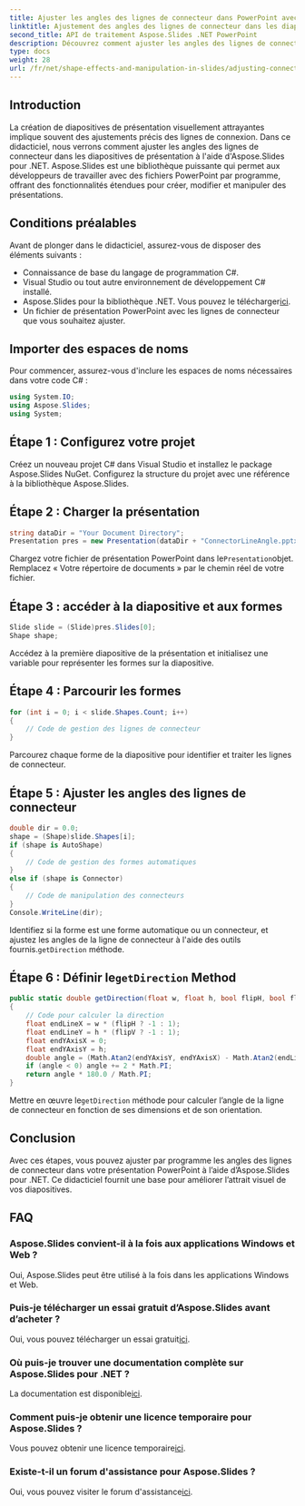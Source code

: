 ```yaml
---
title: Ajuster les angles des lignes de connecteur dans PowerPoint avec Aspose.Slides
linktitle: Ajustement des angles des lignes de connecteur dans les diapositives de présentation à l'aide d'Aspose.Slides
second_title: API de traitement Aspose.Slides .NET PowerPoint
description: Découvrez comment ajuster les angles des lignes de connecteur dans les diapositives PowerPoint à l'aide d'Aspose.Slides pour .NET. Améliorez vos présentations avec précision et facilité.
type: docs
weight: 28
url: /fr/net/shape-effects-and-manipulation-in-slides/adjusting-connector-line-angles/
---
```

## Introduction
La création de diapositives de présentation visuellement attrayantes implique souvent des ajustements précis des lignes de connexion. Dans ce didacticiel, nous verrons comment ajuster les angles des lignes de connecteur dans les diapositives de présentation à l'aide d'Aspose.Slides pour .NET. Aspose.Slides est une bibliothèque puissante qui permet aux développeurs de travailler avec des fichiers PowerPoint par programme, offrant des fonctionnalités étendues pour créer, modifier et manipuler des présentations.
## Conditions préalables
Avant de plonger dans le didacticiel, assurez-vous de disposer des éléments suivants :
- Connaissance de base du langage de programmation C#.
- Visual Studio ou tout autre environnement de développement C# installé.
-  Aspose.Slides pour la bibliothèque .NET. Vous pouvez le télécharger[ici](https://releases.aspose.com/slides/net/).
- Un fichier de présentation PowerPoint avec les lignes de connecteur que vous souhaitez ajuster.
## Importer des espaces de noms
Pour commencer, assurez-vous d'inclure les espaces de noms nécessaires dans votre code C# :
```csharp
using System.IO;
using Aspose.Slides;
using System;
```
## Étape 1 : Configurez votre projet
Créez un nouveau projet C# dans Visual Studio et installez le package Aspose.Slides NuGet. Configurez la structure du projet avec une référence à la bibliothèque Aspose.Slides.
## Étape 2 : Charger la présentation
```csharp
string dataDir = "Your Document Directory";
Presentation pres = new Presentation(dataDir + "ConnectorLineAngle.pptx");
```
 Chargez votre fichier de présentation PowerPoint dans le`Presentation`objet. Remplacez « Votre répertoire de documents » par le chemin réel de votre fichier.
## Étape 3 : accéder à la diapositive et aux formes
```csharp
Slide slide = (Slide)pres.Slides[0];
Shape shape;
```
Accédez à la première diapositive de la présentation et initialisez une variable pour représenter les formes sur la diapositive.
## Étape 4 : Parcourir les formes
```csharp
for (int i = 0; i < slide.Shapes.Count; i++)
{
    // Code de gestion des lignes de connecteur
}
```
Parcourez chaque forme de la diapositive pour identifier et traiter les lignes de connecteur.
## Étape 5 : Ajuster les angles des lignes de connecteur
```csharp
double dir = 0.0;
shape = (Shape)slide.Shapes[i];
if (shape is AutoShape)
{
    // Code de gestion des formes automatiques
}
else if (shape is Connector)
{
    // Code de manipulation des connecteurs
}
Console.WriteLine(dir);
```
 Identifiez si la forme est une forme automatique ou un connecteur, et ajustez les angles de la ligne de connecteur à l'aide des outils fournis.`getDirection` méthode.
##  Étape 6 : Définir le`getDirection` Method
```csharp
public static double getDirection(float w, float h, bool flipH, bool flipV)
{
    // Code pour calculer la direction
	float endLineX = w * (flipH ? -1 : 1);
	float endLineY = h * (flipV ? -1 : 1);
	float endYAxisX = 0;
	float endYAxisY = h;
	double angle = (Math.Atan2(endYAxisY, endYAxisX) - Math.Atan2(endLineY, endLineX));
	if (angle < 0) angle += 2 * Math.PI;
    return angle * 180.0 / Math.PI;
}
```
 Mettre en œuvre le`getDirection` méthode pour calculer l’angle de la ligne de connecteur en fonction de ses dimensions et de son orientation.
## Conclusion
Avec ces étapes, vous pouvez ajuster par programme les angles des lignes de connecteur dans votre présentation PowerPoint à l’aide d’Aspose.Slides pour .NET. Ce didacticiel fournit une base pour améliorer l’attrait visuel de vos diapositives.
## FAQ
### Aspose.Slides convient-il à la fois aux applications Windows et Web ?
Oui, Aspose.Slides peut être utilisé à la fois dans les applications Windows et Web.
### Puis-je télécharger un essai gratuit d’Aspose.Slides avant d’acheter ?
 Oui, vous pouvez télécharger un essai gratuit[ici](https://releases.aspose.com/).
### Où puis-je trouver une documentation complète sur Aspose.Slides pour .NET ?
 La documentation est disponible[ici](https://reference.aspose.com/slides/net/).
### Comment puis-je obtenir une licence temporaire pour Aspose.Slides ?
 Vous pouvez obtenir une licence temporaire[ici](https://purchase.aspose.com/temporary-license/).
### Existe-t-il un forum d'assistance pour Aspose.Slides ?
 Oui, vous pouvez visiter le forum d'assistance[ici](https://forum.aspose.com/c/slides/11).